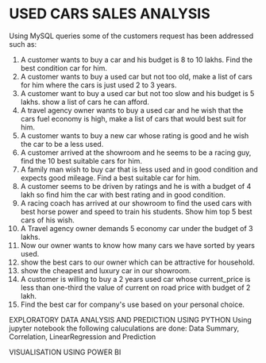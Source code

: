 # USED CARS SALES ANALYSIS

Using MySQL queries some of the customers request has been addressed such as:

1. A customer wants to buy a car and his budget is 8 to 10 lakhs. Find the best condition car for him.
2. A customer wants to buy a used car but not too old, make a list of cars for him where the cars is just used 2 to 3 years.
3. A customer want to buy a used car but not too slow and his budget is 5 lakhs. show a list of cars he can afford.
4. A travel agency owner wants to buy a used car and he wish that the cars fuel economy is high, make a list of cars that would best suit for him.
5. A customer wants to buy a new car whose rating is good and he wish the car to be a less used.
6. A customer arrived at the showroom and he seems to be a racing guy, find the 10 best suitable cars for him.
7. A family man wish to buy car that is less used and in good condition and expects good mileage. Find a best suitable car for him.
8. A customer seems to be driven by ratings and he is with a budget of 4 lakh so find him the car with best rating and in good condition.
9. A racing coach has arrived at our showroom to find the used cars with best horse power and speed to train his students. Show him top 5 best cars of his wish.
10. A Travel agency owner demands 5 economy car under the budget of 3 lakhs.
11. Now our owner wants to know how many cars we have sorted by years used.
12. show the best cars to our owner which can be attractive for household.
13. show the cheapest and luxury car in our showroom.
14. A customer is willing to buy a 2 years used car whose current_price is less than one-third the value of current on road price with budget of 2 lakh.
15. Find the best car for company's use based on your personal choice.

EXPLORATORY DATA ANALYSIS AND PREDICTION USING PYTHON
   Using jupyter notebook the following caluculations are done: Data Summary, Correlation, LinearRegression and Prediction
   
VISUALISATION USING POWER BI

